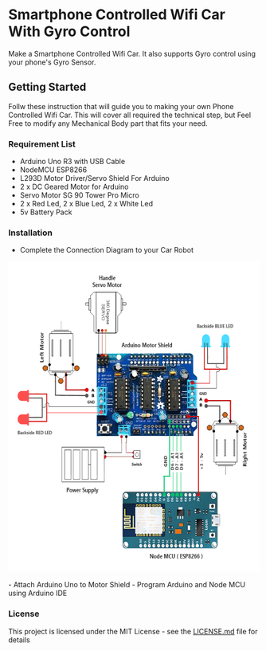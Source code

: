 # Smartphone Controlled Wifi Car With Gyro Control
 Make a Smartphone Controlled Wifi Car. It also supports Gyro control using your phone's Gyro Sensor.

## Getting Started
Follw these instruction that will guide you to making your own Phone Controlled Wifi Car. This will cover all required the technical step,  but Feel Free to modify any Mechanical Body part that fits your need.

### Requirement List
- Arduino Uno R3 with USB Cable
- NodeMCU ESP8266
- L293D Motor Driver/Servo Shield For Arduino
- 2 x DC Geared Motor for Arduino
- Servo Motor SG 90 Tower Pro Micro
- 2 x Red Led, 2 x Blue Led, 2 x White Led
- 5v Battery Pack

### Installation
- Complete the Connection Diagram to your Car Robot
<p align="center">
  <img width="607" height="624" src="doc/Connection Diagram.png">
</p>
- Attach Arduino Uno to Motor Shield
- Program Arduino and Node MCU using Arduino IDE

### License
This project is licensed under the MIT License - see the [LICENSE.md](LICENSE.md) file for details
